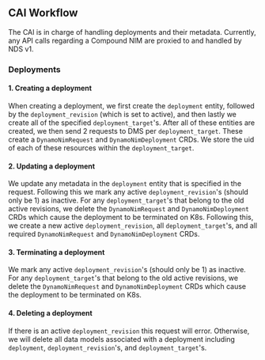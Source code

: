 ## CAI Workflow

The CAI is in charge of handling deployments and their metadata. Currently, any API calls
regarding a Compound NIM are proxied to and handled by NDS v1.


### Deployments

#### 1. Creating a deployment

When creating a deployment, we first create the `deployment` entity, followed by the `deployment_revision` (which is set to active), and then lastly we create all of the specified `deployment_target`'s.
After all of these entities are created, we then send 2 requests to DMS per `deployment_target`. These create a `DynamoNimRequest` and `DynamoNimDeployment` CRDs. We store the uid of each of these
resources within the `deployment_target`.


#### 2. Updating a deployment

We update any metadata in the `deployment` entity that is specified in the request. Following this we mark any active `deployment_revision`'s (should only be 1) as inactive. For any `deployment_target`'s that
belong to the old active revisions, we delete the `DynamoNimRequest` and `DynamoNimDeployment` CRDs which cause the deployment to be terminated on K8s. Following this, we create a new active `deployment_revision`,
all `deployment_target`'s, and all required `DynamoNimRequest` and `DynamoNimDeployment` CRDs.

#### 3. Terminating a deployment

We mark any active `deployment_revision`'s (should only be 1) as inactive. For any `deployment_target`'s that
belong to the old active revisions, we delete the `DynamoNimRequest` and `DynamoNimDeployment` CRDs which cause the deployment to be terminated on K8s.


#### 4. Deleting a deployment

If there is an active `deployment_revision` this request will error. Otherwise, we will delete all data models associated with a deployment including `deployment`, `deployment_revision`'s, and `deployment_target`'s.
